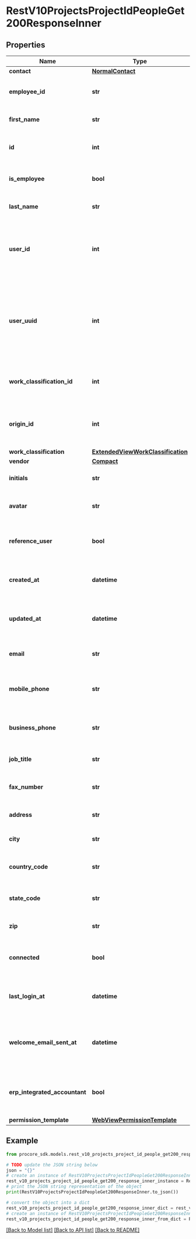 # RestV10ProjectsProjectIdPeopleGet200ResponseInner


## Properties

Name | Type | Description | Notes
------------ | ------------- | ------------- | -------------
**contact** | [**NormalContact**](NormalContact.md) |  | [optional] 
**employee_id** | **str** | Employee ID for the Project Person | [optional] 
**first_name** | **str** | Project Person first name | [optional] 
**id** | **int** | Unique identifier for the Project Person. | [optional] 
**is_employee** | **bool** | Employee status for the Project Person | [optional] 
**last_name** | **str** | Project Person last name | [optional] 
**user_id** | **int** | User ID if this Project Person represents a User. NULL for a Reference User. | [optional] 
**user_uuid** | **int** | The user UUID for if this Company Person represents a user. This value is set to NULL for a Reference User. | [optional] 
**work_classification_id** | **int** | Work Classification ID for the Project Person | [optional] 
**origin_id** | **int** | The ID of the External Data associated with the Project Person | [optional] 
**work_classification** | [**ExtendedViewWorkClassification**](ExtendedViewWorkClassification.md) |  | [optional] 
**vendor** | [**Compact**](Compact.md) |  | [optional] 
**initials** | **str** | Initials of the Project Person | [optional] 
**avatar** | **str** | URL to the avatar of the Project Person | [optional] 
**reference_user** | **bool** | Whether the Project Person is a Reference User | [optional] 
**created_at** | **datetime** | Date and time the Project Person was created | [optional] 
**updated_at** | **datetime** | Date and time the Project Person was last updated | [optional] 
**email** | **str** | The email address of the Project Person | [optional] 
**mobile_phone** | **str** | The mobile phone number of the Project Person | [optional] 
**business_phone** | **str** | The business phone number of the Project Person | [optional] 
**job_title** | **str** | The job title of the Project Person | [optional] 
**fax_number** | **str** | The fax number of the Project Person | [optional] 
**address** | **str** | The address of the Project Person | [optional] 
**city** | **str** | The city of the Project Person | [optional] 
**country_code** | **str** | The country code of the Project Person | [optional] 
**state_code** | **str** | The state code of the Project Person | [optional] 
**zip** | **str** | The zip code of the Project Person | [optional] 
**connected** | **bool** | Whether the Project Person is connected to the user | [optional] 
**last_login_at** | **datetime** | Date and time the Project Person last logged in | [optional] 
**welcome_email_sent_at** | **datetime** | Date and time the welcome email was sent to the Project Person | [optional] 
**erp_integrated_accountant** | **bool** | Whether the Project Person is an ERP Integrated Accountant | [optional] 
**permission_template** | [**WebViewPermissionTemplate**](WebViewPermissionTemplate.md) |  | [optional] 

## Example

```python
from procore_sdk.models.rest_v10_projects_project_id_people_get200_response_inner import RestV10ProjectsProjectIdPeopleGet200ResponseInner

# TODO update the JSON string below
json = "{}"
# create an instance of RestV10ProjectsProjectIdPeopleGet200ResponseInner from a JSON string
rest_v10_projects_project_id_people_get200_response_inner_instance = RestV10ProjectsProjectIdPeopleGet200ResponseInner.from_json(json)
# print the JSON string representation of the object
print(RestV10ProjectsProjectIdPeopleGet200ResponseInner.to_json())

# convert the object into a dict
rest_v10_projects_project_id_people_get200_response_inner_dict = rest_v10_projects_project_id_people_get200_response_inner_instance.to_dict()
# create an instance of RestV10ProjectsProjectIdPeopleGet200ResponseInner from a dict
rest_v10_projects_project_id_people_get200_response_inner_from_dict = RestV10ProjectsProjectIdPeopleGet200ResponseInner.from_dict(rest_v10_projects_project_id_people_get200_response_inner_dict)
```
[[Back to Model list]](../README.md#documentation-for-models) [[Back to API list]](../README.md#documentation-for-api-endpoints) [[Back to README]](../README.md)



